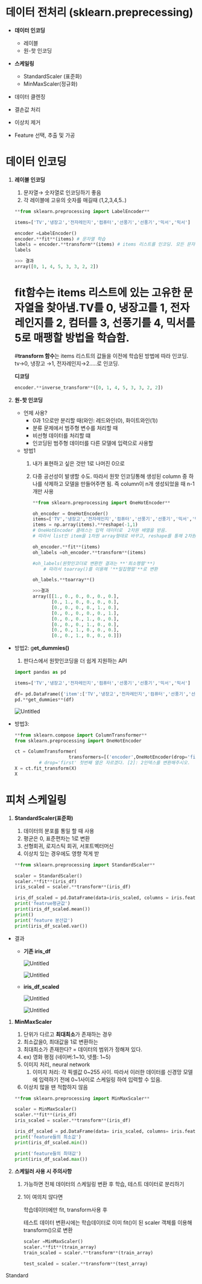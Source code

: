 # 데이터 전처리 (sklearn.preprecessing)

- **데이터 인코딩**
    - 레이블
    - 원-핫 인코딩
- **스케일링**
    - StandardScaler (표준화)
    - MinMaxScaler(정규화)

- 데이터 클렌징
- 결손값 처리
- 이상치 제거
- Feature 선택, 추출 및 가공

# 데이터 인코딩

1. **레이블 인코딩**
    1. 문자열→ 숫자열로 인코딩하기 좋음
    2. 각 레이블에 고유의 숫자를 매길때 (1,2,3,4,5..)
    
    ```python
    **from sklearn.preprocessing import LabelEncoder**
    
    items=['TV','냉장고','전자레인지','컴퓨터','선풍기','선풍기','믹서','믹서']
    
    encoder =LabelEncoder()
    encoder.**fit**(items) # 문자열 학습
    labels = encoder.**transform**(items) # items 리스트를 인코딩. 모든 문자열을 fit에서 학습된 매핑 방법에 따라 인코딩된 정수값으로 변환.
    labels
    
    >>> 결과
    array([0, 1, 4, 5, 3, 3, 2, 2])
    
    ```
    
    # **fit함수**는 items 리스트에 있는 고유한 문자열을 찾아냄.TV를 0, 냉장고를 1, 전자레인지를 2, 컴터를 3, 선풍기를 4, 믹서를 5로 매팽할 방법을 학습함.
    
    #**transform 함수**는 items 리스트의 값들을 이전에 학습된 방법에 따라 인코딩. tv→0, 냉장고 →1, 전자레인지→2…..로 인코딩.
    
    **디코딩**
    
    ```python
    encoder.**inverse_transform**([0, 1, 4, 5, 3, 3, 2, 2])
    ```
    
2. **원-핫 인코딩**
    - 언제 사용?
        - 0과 1으로만 분리할 때(와인: 레드와인(0), 화이트와인(1))
        - 분류 문제에서 범주형 변수를 처리할 때
        - 비선형 데이터를 처리할 떄
        - 인코딩된 범주형 데이터를 다른 모델에 입력으로 사용할
    - 방법1
        1. 내가 표현하고 싶은 것만 1로 나머진 0으로
        2. 다중 공선성이 발생할 수도. 따라서 원핫 인코딩통해 생성된 column 중 하나를 삭제하고 모델을 만들어주면 됨. 즉 column이 n개 생성되었을 때 n-1개만 사용
            
            ```python
            **from sklearn.preprocessing import OneHotEncoder**
            
            oh_encoder = OneHotEncoder()
            items=['TV','냉장고','전자레인지','컴퓨터','선풍기','선풍기','믹서','믹서']
            items = np.array(items).**reshape(-1,1)
            # OneHotEncoder 클래스는 입력 데이터로  2차원 배열을 받음. 
            # 따라서 list인 item을 1차원 array형태로 바꾸고, reshape를 통해 2차원으로 변환**
            
            oh_encoder.**fit**(items)
            oh_labels =oh_encoder.**transform**(items)
            
            #oh_labels(원핫인코더로 변환한 결과는 **'희소행렬'**)
            	# 따라서 toarray()를 이용해 '**밀집행렬'**로 변환
            
            oh_labels.**toarray**()
            
            >>>결과
            array([[1., 0., 0., 0., 0., 0.],
                   [0., 1., 0., 0., 0., 0.],
                   [0., 0., 0., 0., 1., 0.],
                   [0., 0., 0., 0., 0., 1.],
                   [0., 0., 0., 1., 0., 0.],
                   [0., 0., 0., 1., 0., 0.],
                   [0., 0., 1., 0., 0., 0.],
                   [0., 0., 1., 0., 0., 0.]])
            ```
            

- 방법2: g**et_dummies()**
    1. 판다스에서 원핫인코딩을 더 쉽게 지원하는 API
    
    ```python
    import pandas as pd
    
    items=['TV','냉장고','전자레인지','컴퓨터','선풍기','선풍기','믹서','믹서']
    
    df= pd.DataFrame({'item':['TV','냉장고','전자레인지','컴퓨터','선풍기','선풍기','믹서','믹서']})
    pd.**get_dummies**(df)
    ```
    
    ![Untitled](%E1%84%83%E1%85%A6%E1%84%8B%E1%85%B5%E1%84%90%E1%85%A5%20%E1%84%8C%E1%85%A5%E1%86%AB%E1%84%8E%E1%85%A5%E1%84%85%E1%85%B5%20(sklearn%20preprecessing)%2082f9da16b0594b42830412f891262c7c/Untitled.png)
    
- 방법3:
    
    ```python
    **from sklearn.compose import ColumnTransformer**
    from sklearn.preprocessing import OneHotEncoder
    
    ct = ColumnTransformer(
    					transformers=[('encoder',OneHotEncoder(drop='first'),[2])],remainder = 'passthrough')
    		 # drop='first' 첫번째 열은 자르겠다. [2]: 2인덱스를 변환해주시오.
    X = ct.fit_transform(X)
    X
    ```
    

# 피처 스케일링

1. **StandardScaler(표준화)**
    1. 데이터의 분포를 통일 할 때 사용
    2. 평균은 0, 표준편차는 1로 변환
    3. 선형회귀, 로지스틱 회귀, 서포트벡터머신
    4. 이상치 있는 경우에도 영향 적게 받
    
    ```python
    **from sklearn.preprocessing import StandardScaler**
    
    scaler = StandardScaler()
    scaler.**fit**(iris_df)
    iris_scaled = scaler.**transform**(iris_df)
    
    iris_df_scaled = pd.DataFrame(data=iris_scaled, columns = iris.feature_names)
    print('featrue평균값')
    print(iris_df_scaled.mean())
    print()
    print('feature 분산값')
    print(iris_df_scaled.var())
    ```
    

- 결과
    - **기존 iris_df**
        
        ![Untitled](%E1%84%83%E1%85%A6%E1%84%8B%E1%85%B5%E1%84%90%E1%85%A5%20%E1%84%8C%E1%85%A5%E1%86%AB%E1%84%8E%E1%85%A5%E1%84%85%E1%85%B5%20(sklearn%20preprecessing)%2082f9da16b0594b42830412f891262c7c/Untitled%201.png)
        
        ![Untitled](%E1%84%83%E1%85%A6%E1%84%8B%E1%85%B5%E1%84%90%E1%85%A5%20%E1%84%8C%E1%85%A5%E1%86%AB%E1%84%8E%E1%85%A5%E1%84%85%E1%85%B5%20(sklearn%20preprecessing)%2082f9da16b0594b42830412f891262c7c/Untitled%202.png)
        
    
    - **iris_df_scaled**
        
        ![Untitled](%E1%84%83%E1%85%A6%E1%84%8B%E1%85%B5%E1%84%90%E1%85%A5%20%E1%84%8C%E1%85%A5%E1%86%AB%E1%84%8E%E1%85%A5%E1%84%85%E1%85%B5%20(sklearn%20preprecessing)%2082f9da16b0594b42830412f891262c7c/Untitled%203.png)
        
        ![Untitled](%E1%84%83%E1%85%A6%E1%84%8B%E1%85%B5%E1%84%90%E1%85%A5%20%E1%84%8C%E1%85%A5%E1%86%AB%E1%84%8E%E1%85%A5%E1%84%85%E1%85%B5%20(sklearn%20preprecessing)%2082f9da16b0594b42830412f891262c7c/Untitled%204.png)
        

1. **MinMaxScaler**
    1. 단위가 다르고 **최대최소**가 존재하는 경우
    2. 최소값을0, 최대값을 1로 변환하는 
    3. 최대최소가 존재한다? = 데이터의 범위가 정해져 있다.
    4. ex) 영화 평점 (네이버:1~10, 넷플: 1~5)
    5. 이미지 처리, neural network
        1. 이미지 처리: 각 픽셀값 0~255 사이. 따라서 이러한 데이터를 신경망 모델에 입력하기 전에 0~1사이로 스케일링 하여 입력할 수 있음.
    6. 이상치 많을 땐 적합하지 않음
    
    ```python
    **from sklearn.preprocessing import MinMaxScaler**
    
    scaler = MinMaxScaler()
    scaler.**fit**(iris_df)
    iris_scaled = scaler.**transform**(iris_df)
    
    iris_df_scaled = pd.DataFrame(data= iris_scaled, columns= iris.feature_names)
    print('feature들의 최소값')
    print(iris_df_scaled.min())
    
    print('feature들의 최대값')
    print(iris_df_scaled.max())
    ```
    
2. **스케일러 사용 시 주의사항**
    1. 가능하면 전체 데이터의 스케일링 변환 후 학습, 테스트 데이터로 분리하기
    2. 1이 여의치 않다면 
        
        학습데이터에만 fit, transform사용 후
        
        테스트 데이터 변환시에는 학습데이터로 이미 fit()이 된 scaler 객체를 이용해 transform()으로 변환
        
        ```python
        scaler =MinMaxScaler()
        scaler.**fit**(train_array)
        train_scaled = scaler.**transform**(train_array)
        
        test_scaled = scaler.**transform**(test_array) 
        ```
        

Standard